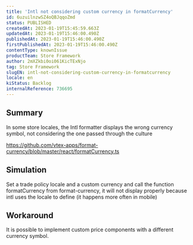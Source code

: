 ```yaml
---
title: 'Intl not considering custom currency in formatCurrency'
id: 6uzuilnzwSZ4oQBJqqoZmd
status: PUBLISHED
createdAt: 2023-01-19T15:45:59.663Z
updatedAt: 2023-01-19T15:46:00.490Z
publishedAt: 2023-01-19T15:46:00.490Z
firstPublishedAt: 2023-01-19T15:46:00.490Z
contentType: knownIssue
productTeam: Store Framework
author: 2mXZkbi0oi061KicTExNjo
tag: Store Framework
slugEN: intl-not-considering-custom-currency-in-formatcurrency
locale: en
kiStatus: Backlog
internalReference: 736695
---
```


## Summary



In some store locales, the Intl formatter displays the wrong currency symbol, not considering the one passed through the culture


https://github.com/vtex-apps/format-currency/blob/master/react/formatCurrency.ts


##

## Simulation


Set a trade policy locale and a custom currency and call the function formatCurrency from format-currency, it will not display properly because intl uses the locale to define (it happens more often in mobile)


##

## Workaround


It is possible to implement custom price components with a different currency symbol.

